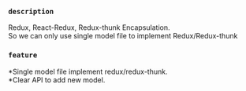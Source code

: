 ### `description`<br>

Redux, React-Redux, Redux-thunk Encapsulation.<br>
So we can only use single model file to implement Redux/Redux-thunk<br>

### `feature`<br>

*Single model file implement redux/redux-thunk.<br>
*Clear API to add new model.<br>
